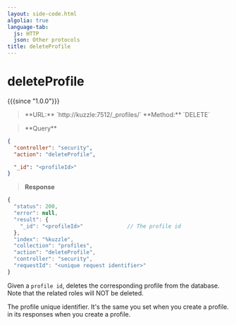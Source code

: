 ```yaml
---
layout: side-code.html
algolia: true
language-tab:
  js: HTTP
  json: Other protocols
title: deleteProfile
---
```



# deleteProfile

{{{since "1.0.0"}}}



<blockquote class="js">
<p>
**URL:** `http://kuzzle:7512/_profiles/<profileId>`  
**Method:** `DELETE`
</p>
</blockquote>

<blockquote class="json">
<p>
**Query**
</p>
</blockquote>

```json
{
  "controller": "security",
  "action": "deleteProfile",

  "_id": "<profileId>"
}
```

>**Response**

```javascript
{
  "status": 200,                     
  "error": null,                     
  "result": {
    "_id": "<profileId>"              // The profile id
  },
  "index": "%kuzzle",
  "collection": "profiles",
  "action": "deleteProfile",
  "controller": "security",
  "requestId": "<unique request identifier>"
}
```

Given a `profile id`, deletes the corresponding profile from the database. Note
that the related roles will NOT be deleted.

<aside class="notice">
The profile unique identifier. It's the same you set when you create a profile.
in its responses when you create a profile.
</aside>
